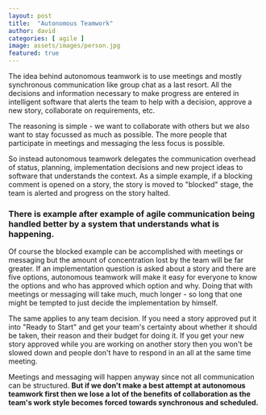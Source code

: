 ```yaml
---
layout: post
title:  "Autonomous Teamwork"
author: david
categories: [ agile ]
image: assets/images/person.jpg
featured: true
---
```


The idea behind autonomous teamwork is to use meetings and mostly synchronous communication like group chat as a 
last resort. All the decisions and information necessary to make progress are entered in intelligent software
that alerts the team to help with a decision, approve a new story, collaborate on requirements, etc.

The reasoning is simple - we want to collaborate with others but we also want to stay focussed as much as 
possible. The more people that participate in meetings and messaging the less focus is possible.

So instead autonomous teamwork delegates the communication overhead of status, planning, implementation decisions 
and new project ideas to software that understands the context. As a simple example, if a blocking comment is 
opened on a story, the story is moved to "blocked" stage, the team is alerted and progress on the story halted.

### There is example after example of agile communication being handled better by a system that understands what is happening.

Of course the blocked example can be accomplished with meetings or messaging but the amount of concentration lost
by the team will be far greater. If an implementation question is asked about a story and there
are five options, autonomous teamwork will make it easy for everyone to know the options and who has approved 
which option and why. Doing that with meetings or messaging will take much, much longer - so long that
one might be tempted to just decide the implementation by himself.

The same applies to any team decision. If you need a story approved put it into "Ready to Start" and get
your team's certainty about whether it should be taken, their reason and their budget for doing it. If you
get your new story approved while you are working on another story then you won't be slowed down and people 
don't have to respond in an all at the same time meeting.

Meetings and messaging will happen anyway since not all communication can be
structured. **But if we don't make a best attempt at autonomous teamwork first then
we lose a lot of the benefits of collaboration as the team's work style becomes
forced towards synchronous and scheduled.**

